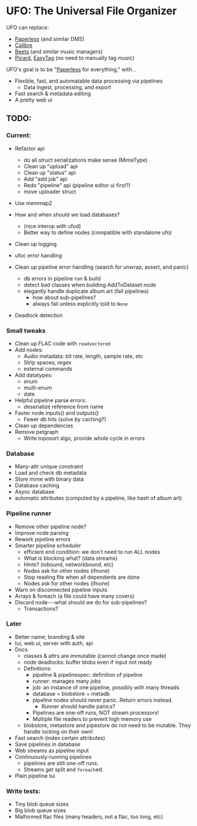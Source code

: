 # UFO: The Universal File Organizer


UFO can replace:
- [Paperless] (and similar DMS)
- [Calibre]
- [Beets] (and similar music managers)
- [Picard], [EasyTag] (no need to manually tag music)


UFO's goal is to be "[Paperless] for everything," with...
- Flexible, fast, and automatable data processing via pipelines
  - Data ingest, processing, and export
- Fast search & metadata editing
- A pretty web ui


[Paperless]: https://docs.paperless-ngx.com
[Calibre]: https://calibre-ebook.com
[Beets]: https://beets.io
[Picard]: https://picard.musicbrainz.org/
[EasyTag]: https://wiki.gnome.org/Apps/EasyTAG

## TODO:

### Current:
- Refactor api
  - do all struct serializations make sense (MimeType)
  - Clean up "upload" api
  - Clean up "status" api
  - Add "add job" api
  - Redo "pipeline" api (pipeline editor ui first?)
  - move uploader struct

- Use memmap2
- How and when should we load databases?
  - (nice interop with ufod)
  - Better way to define nodes (compatible with standalone ufo)
- Clean up logging
- ufoc error handling

- Clean up pipeline error handling (search for unwrap, assert, and panic)
  - db errors in pipeline run & build
  - detect bad classes when building AddToDataset node
  - elegantly handle duplicate album art (fail pipelines)
    - how about sub-pipelines?
    - always fail unless explicitly told to `None`
- Deadlock detection



### Small tweaks
- Clean up FLAC code with `readvectored`
- Add nodes:
  - Audio metadata: bit rate, length, sample rate, etc
  - Strip spaces, regex
  - external commands
- Add datatypes:
  - enum
  - multi-enum
  - date
- Helpful pipeline parse errors:
  - deserialize reference from name
- Faster node inputs() and outputs()
  - Fewer db hits (solve by caching?)
- Clean up dependencies
- Remove petgraph
  - Write toposort algo, provide whole cycle in errors

### Database
- Many-attr unique constraint
- Load and check db metadata
- Store mime with binary data
- Database caching
- Async database
- automatic attributes (computed by a pipeline, like hash of album art)


### Pipeline runner
- Remove other pipeline node?
- Improve node parsing
- Rework pipeline errors
- Smarter pipeline scheduler
  - efficient end condition: we don't need to run ALL nodes
  - What is blocking what? (data streams)
  - Hints? (iobound, networkbound, etc)
  - Nodes ask for other nodes (ifnone)
  - Stop reading file when all dependents are done
  - Nodes ask for other nodes (ifnone)
- Warn on disconnected pipeline inputs
- Arrays & foreach (a file could have many covers)
- Discard node---what should we do for sub-pipelines?
  - Transactions?


### Later
- Better name; branding & site
- tui, web ui, server with auth, api
- Docs
  - classes & attrs are immutable (cannot change once made)
  - node deadlocks: buffer blobs even if input not ready
  - Definitions:
    - pipeline & pipelinespec: definition of pipeline
    - runner: manages many jobs
    - job: an instance of one pipeline, possibly with many threads
    - database = blobstore + metadb
    - pipeline nodes should never panic. Return errors instead.
      - Runner should handle panics?
    - Pipelines are one-off runs, NOT stream processors!
    - Multiple file readers to prevent high memory use
  - blobstore, metastore and pipestore do not need to be mutable. They handle locking on their own!
- Fast search (index certain attributes)
- Save pipelines in database
- Web streams as pipeline input
- Continuously-running pipelines
  - pipelines are still one-off runs.
  - Streams get split and `foreach`ed.
- Plain pipeline tui


### Write tests:
- Tiny blob queue sizes
- Big blob queue sizes
- Malformed flac files (many headers, not a flac, too long, etc)
